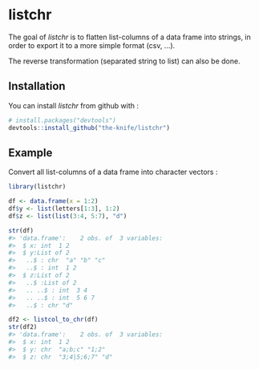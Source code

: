 
<!-- README.md is generated from README.Rmd. Please edit that file -->
listchr
=======

The goal of *listchr* is to flatten list-columns of a data frame into strings, in order to export it to a more simple format (csv, ...).

The reverse transformation (separated string to list) can also be done.

Installation
------------

You can install *listchr* from github with :

``` r
# install.packages("devtools")
devtools::install_github("the-knife/listchr")
```

Example
-------

Convert all list-columns of a data frame into character vectors :

``` r
library(listchr)

df <- data.frame(x = 1:2)
df$y <- list(letters[1:3], 1:2)
df$z <- list(list(3:4, 5:7), "d")

str(df)
#> 'data.frame':    2 obs. of  3 variables:
#>  $ x: int  1 2
#>  $ y:List of 2
#>   ..$ : chr  "a" "b" "c"
#>   ..$ : int  1 2
#>  $ z:List of 2
#>   ..$ :List of 2
#>   .. ..$ : int  3 4
#>   .. ..$ : int  5 6 7
#>   ..$ : chr "d"

df2 <- listcol_to_chr(df)
str(df2)
#> 'data.frame':    2 obs. of  3 variables:
#>  $ x: int  1 2
#>  $ y: chr  "a;b;c" "1;2"
#>  $ z: chr  "3;4|5;6;7" "d"
```
